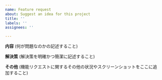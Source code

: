 ```yaml
---
name: Feature request
about: Suggest an idea for this project
title: ''
labels: ''
assignees: ''

---
```


**内容**
(何が問題なのかの記述すること)

**解決策**
(解決策を明確かつ簡潔に記述すること)

**その他**
(機能リクエストに関するその他の状況やスクリーンショットをここに追加すること)
